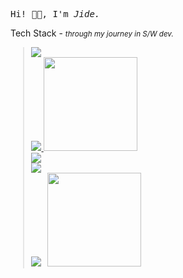 
<pre>
Hi! 👋🏾, I'm <i>Jide.</i>
</pre>
<p> Tech Stack - <small><i> through my journey in S/W dev.</i></smal> </p>
<blockquote>
   <a href="https://skillicons.dev">
      <img src="https://skillicons.dev/icons?i=c,cpp,js,ts" /><br />
      <img src="https://skillicons.dev/icons?i=react,angular,vue" />
      <a href="https://openui5.org">
         <img src="https://upload.wikimedia.org/wikipedia/commons/7/7d/OpenUI5_logo_horizontal_blue.svg" width="150" /><br />
      </a>
      <img src="https://skillicons.dev/icons?i=html,css,bootstrap" /><br />
      <img src="https://skillicons.dev/icons?i=docker,bash,git" /><br />
      <img src="https://skillicons.dev/icons?i=jest" /> &nbsp;
      <a href="https://qunitjs.com/">
         <img src="https://upload.wikimedia.org/wikipedia/commons/thumb/2/2c/QUnit_logo.svg/1920px-QUnit_logo.svg.png" width="150" /><br />
      </a>
   </a>
</blockquote>



<!--
**JideOgunlana/jideOgunlana** is a ✨ _special_ ✨ repository because its `README.md` (this file) appears on your GitHub profile.

Here are some ideas to get you started:

- 🔭 I’m currently working on ...
- 🌱 I’m currently learning ...
- 👯 I’m looking to collaborate on ...
- 🤔 I’m looking for help with ...
- 💬 Ask me about ...
- 📫 How to reach me: ...
- 😄 Pronouns: ...
- ⚡ Fun fact: ...
-->
